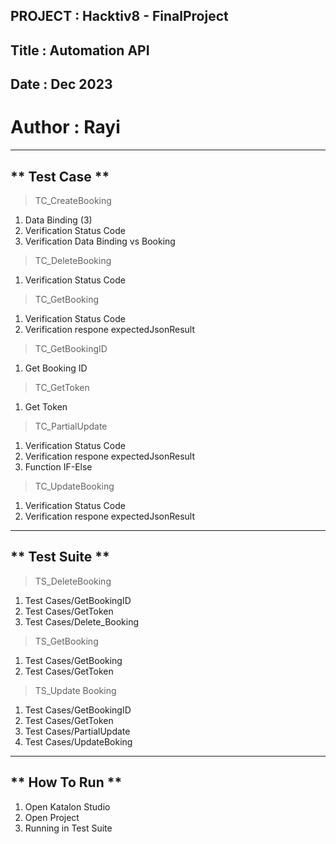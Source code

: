 
PROJECT : Hacktiv8 - FinalProject
-----------------------------------------------------
Title : Automation API
-----------------------------------------------------
Date : Dec 2023
-----------------------------------------------------
Author : Rayi
=====================================================
-----------------------------------------------------
** Test Case **
-----------------------------------------------------
> TC_CreateBooking
1. Data Binding (3)
2. Verification Status Code
3. Verification Data Binding vs Booking
   
> TC_DeleteBooking
1. Verification Status Code
   
> TC_GetBooking
1. Verification Status Code
2. Verification respone expectedJsonResult

> TC_GetBookingID
1. Get Booking ID

> TC_GetToken
1. Get Token

> TC_PartialUpdate
1. Verification Status Code
2. Verification respone expectedJsonResult
3. Function IF-Else

> TC_UpdateBooking
1. Verification Status Code
2. Verification respone expectedJsonResult

-----------------------------------------------------

** Test Suite **
-----------------------------------------------------
> TS_DeleteBooking
1. Test Cases/GetBookingID
2. Test Cases/GetToken
3. Test Cases/Delete_Booking

> TS_GetBooking
1. Test Cases/GetBooking
2. Test Cases/GetToken

> TS_Update Booking
1. Test Cases/GetBookingID
2. Test Cases/GetToken
3. Test Cases/PartialUpdate
4. Test Cases/UpdateBoking

-----------------------------------------------------

** How To Run **
-----------------------------------------------------
1. Open Katalon Studio
2. Open Project
3. Running in Test Suite
